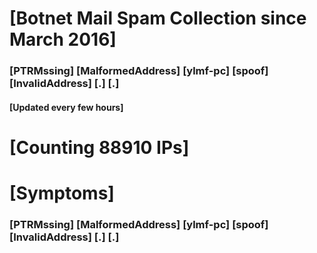 # [Botnet Mail Spam Collection since March 2016]
### [PTRMssing] [MalformedAddress] [ylmf-pc] [spoof] [InvalidAddress] [.] [.]
#### [Updated every few hours]

# [Counting 88910 IPs]

# [Symptoms] 
###   [PTRMssing] [MalformedAddress] [ylmf-pc] [spoof] [InvalidAddress] [.] [.]
